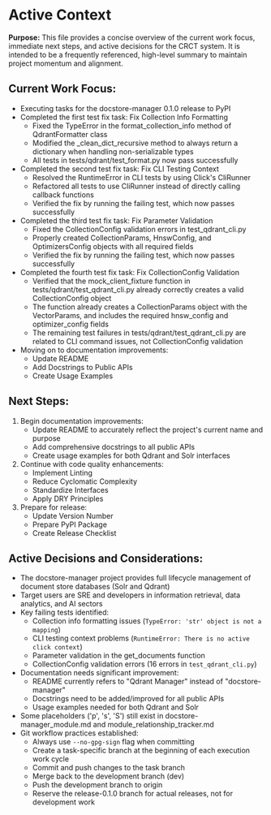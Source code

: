 # Active Context

**Purpose:** This file provides a concise overview of the current work focus, immediate next steps, and active decisions for the CRCT system. It is intended to be a frequently referenced, high-level summary to maintain project momentum and alignment.

## Current Work Focus:

- Executing tasks for the docstore-manager 0.1.0 release to PyPI
- Completed the first test fix task: Fix Collection Info Formatting
  - Fixed the TypeError in the format_collection_info method of QdrantFormatter class
  - Modified the _clean_dict_recursive method to always return a dictionary when handling non-serializable types
  - All tests in tests/qdrant/test_format.py now pass successfully
- Completed the second test fix task: Fix CLI Testing Context
  - Resolved the RuntimeError in CLI tests by using Click's CliRunner
  - Refactored all tests to use CliRunner instead of directly calling callback functions
  - Verified the fix by running the failing test, which now passes successfully
- Completed the third test fix task: Fix Parameter Validation
  - Fixed the CollectionConfig validation errors in test_qdrant_cli.py
  - Properly created CollectionParams, HnswConfig, and OptimizersConfig objects with all required fields
  - Verified the fix by running the failing test, which now passes successfully
- Completed the fourth test fix task: Fix CollectionConfig Validation
  - Verified that the mock_client_fixture function in tests/qdrant/test_qdrant_cli.py already correctly creates a valid CollectionConfig object
  - The function already creates a CollectionParams object with the VectorParams, and includes the required hnsw_config and optimizer_config fields
  - The remaining test failures in tests/qdrant/test_qdrant_cli.py are related to CLI command issues, not CollectionConfig validation
- Moving on to documentation improvements:
  - Update README
  - Add Docstrings to Public APIs
  - Create Usage Examples

## Next Steps:

1. Begin documentation improvements:
   - Update README to accurately reflect the project's current name and purpose
   - Add comprehensive docstrings to all public APIs
   - Create usage examples for both Qdrant and Solr interfaces
2. Continue with code quality enhancements:
   - Implement Linting
   - Reduce Cyclomatic Complexity
   - Standardize Interfaces
   - Apply DRY Principles
3. Prepare for release:
   - Update Version Number
   - Prepare PyPI Package
   - Create Release Checklist

## Active Decisions and Considerations:

- The docstore-manager project provides full lifecycle management of document store databases (Solr and Qdrant)
- Target users are SRE and developers in information retrieval, data analytics, and AI sectors
- Key failing tests identified:
  - Collection info formatting issues (`TypeError: 'str' object is not a mapping`)
  - CLI testing context problems (`RuntimeError: There is no active click context`)
  - Parameter validation in the get_documents function
  - CollectionConfig validation errors (16 errors in `test_qdrant_cli.py`)
- Documentation needs significant improvement:
  - README currently refers to "Qdrant Manager" instead of "docstore-manager"
  - Docstrings need to be added/improved for all public APIs
  - Usage examples needed for both Qdrant and Solr
- Some placeholders ('p', 's', 'S') still exist in docstore-manager_module.md and module_relationship_tracker.md
- Git workflow practices established:
  - Always use `--no-gpg-sign` flag when committing
  - Create a task-specific branch at the beginning of each execution work cycle
  - Commit and push changes to the task branch
  - Merge back to the development branch (dev)
  - Push the development branch to origin
  - Reserve the release-0.1.0 branch for actual releases, not for development work
